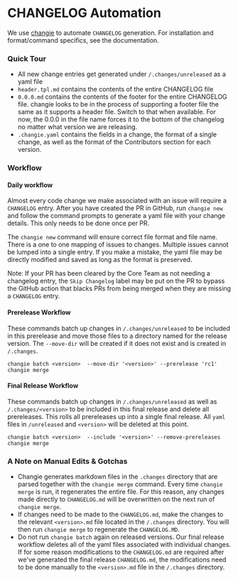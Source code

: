 # CHANGELOG Automation

We use [changie](https://changie.dev/) to automate `CHANGELOG` generation.  For installation and format/command specifics, see the documentation.

### Quick Tour

- All new change entries get generated under `/.changes/unreleased` as a yaml file
- `header.tpl.md` contains the contents of the entire CHANGELOG file
- `0.0.0.md` contains the contents of the footer for the entire CHANGELOG file.  changie looks to be in the process of supporting a footer file the same as it supports a header file.  Switch to that when available.  For now, the 0.0.0 in the file name forces it to the bottom of the changelog no matter what version we are releasing.
- `.changie.yaml` contains the fields in a change, the format of a single change, as well as the format of the Contributors section for each version.

### Workflow

#### Daily workflow
Almost every code change we make associated with an issue will require a `CHANGELOG` entry.  After you have created the PR in GitHub, run `changie new` and follow the command prompts to generate a yaml file with your change details.  This only needs to be done once per PR.

The `changie new` command will ensure correct file format and file name.  There is a one to one mapping of issues to changes.  Multiple issues cannot be lumped into a single entry. If you make a mistake, the yaml file may be directly modified and saved as long as the format is preserved.

Note: If your PR has been cleared by the Core Team as not needing a changelog entry, the `Skip Changelog` label may be put on the PR to bypass the GitHub action that blacks PRs from being merged when they are missing a `CHANGELOG` entry.

#### Prerelease Workflow
These commands batch up changes in `/.changes/unreleased` to be included in this prerelease and move those files to a directory named for the release version.  The `--move-dir` will be created if it does not exist and is created in `/.changes`.

```
changie batch <version>  --move-dir '<version>' --prerelease 'rc1'
changie merge
```

#### Final Release Workflow
These commands batch up changes in `/.changes/unreleased` as well as `/.changes/<version>` to be included in this final release and delete all prereleases.  This rolls all prereleases up into a single final release.  All `yaml` files in `/unreleased` and `<version>` will be deleted at this point.

```
changie batch <version>  --include '<version>' --remove-prereleases
changie merge
```

### A Note on Manual Edits & Gotchas
- Changie generates markdown files in the `.changes` directory that are parsed together with the `changie merge` command.  Every time `changie merge` is run, it regenerates the entire file.  For this reason, any changes made directly to `CHANGELOG.md` will be overwritten on the next run of `changie merge`.
- If changes need to be made to the `CHANGELOG.md`, make the changes to the relevant `<version>.md` file located in the `/.changes` directory.  You will then run `changie merge` to regenerate the `CHANGELOG.MD`.
- Do not run `changie batch` again on released versions.  Our final release workflow deletes all of the yaml files associated with individual changes.  If for some reason modifications to the `CHANGELOG.md` are required after we've generated the final release `CHANGELOG.md`, the modifications need to be done manually to the `<version>.md` file in the `/.changes` directory.
